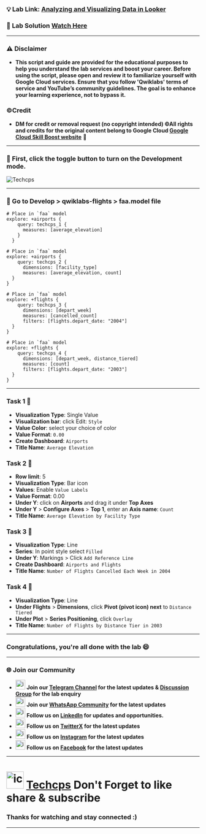 

### 💡 Lab Link: [Analyzing and Visualizing Data in Looker](https://www.cloudskillsboost.google/focuses/20942?parent=catalog)

### 🚀 Lab Solution [Watch Here](https://youtu.be/Mw7IYav0iao)

---

### ⚠️ Disclaimer
- **This script and guide are provided for  the educational purposes to help you understand the lab services and boost your career. Before using the script, please open and review it to familiarize yourself with Google Cloud services. Ensure that you follow 'Qwiklabs' terms of service and YouTube’s community guidelines. The goal is to enhance your learning experience, not to bypass it.**

### ©Credit
- **DM for credit or removal request (no copyright intended) ©All rights and credits for the original content belong to Google Cloud [Google Cloud Skill Boost website](https://www.cloudskillsboost.google/)** 🙏

---

### 🚨 First, click the toggle button to turn on the Development mode.

![Techcps](https://github.com/Techcps/GSP-Short-Trick/assets/104138529/ef540cc4-e6ce-4e81-bf76-75c9ab00a42b)

---

### 🚨 Go to Develop > qwiklabs-flights > faa.model file
```
# Place in `faa` model
explore: +airports { 
    query: techcps_1 {
      measures: [average_elevation]
    }
  }

# Place in `faa` model
explore: +airports {
    query: techcps_2 {
      dimensions: [facility_type]
      measures: [average_elevation, count]
  }
}

# Place in `faa` model
explore: +flights {
    query: techcps_3 {
      dimensions: [depart_week]
      measures: [cancelled_count]
      filters: [flights.depart_date: "2004"]
  }
}

# Place in `faa` model
explore: +flights {
    query: techcps_4 {
      dimensions: [depart_week, distance_tiered]
      measures: [count]
      filters: [flights.depart_date: "2003"]
  }
}
```
---

### Task 1 🚀
- **Visualization Type**: Single Value
- **Visualization bar**: click Edit: `Style`
- **Value Color**: select your choice of color
- **Value Format**: `0.00`
- **Create Dashboard**: `Airports`
- **Title Name**: `Average Elevation`

### Task 2 🚀
- **Row limit**: 5
- **Visualization Type**: Bar icon
- **Values**: Enable `Value Labels`
- **Value Format**: 0.00
- **Under Y**: click on **Airports** and drag it under **Top Axes**
- **Under Y** > **Configure Axes** > **Top 1**, enter an **Axis name**: `Count`
- **Title Name**: `Average Elevation by Facility Type`

### Task 3 🚀
- **Visualization Type**: Line
- **Series**: In point style select `Filled`
- **Under Y**: Markings > Click `Add Reference Line`
- **Create Dashboard**: `Airports and Flights`
- **Title Name**: `Number of Flights Cancelled Each Week in 2004`

### Task 4 🚀
- **Visualization Type**: Line
- **Under Flights** > **Dimensions**, click **Pivot (pivot icon) next** to `Distance Tiered`
- **Under Plot** > **Series Positioning**, click `Overlay`
- **Title Name**: `Number of Flights by Distance Tier in 2003`

---

### Congratulations, you're all done with the lab 😄

---

### 🌐 Join our Community

- <img src="https://github.com/user-attachments/assets/a4a4b767-151c-461d-bca1-da6d4c0cd68a" alt="icon" width="25" height="25"> **Join our [Telegram Channel](https://t.me/Techcps) for the latest updates & [Discussion Group](https://t.me/Techcpschat) for the lab enquiry**
- <img src="https://github.com/user-attachments/assets/aa10b8b2-5424-40bc-8911-7969f29f6dae" alt="icon" width="25" height="25"> **Join our [WhatsApp Community](https://whatsapp.com/channel/0029Va9nne147XeIFkXYv71A) for the latest updates**
- <img src="https://github.com/user-attachments/assets/b9da471b-2f46-4d39-bea9-acdb3b3a23b0" alt="icon" width="25" height="25"> **Follow us on [LinkedIn](https://www.linkedin.com/company/techcps/) for updates and opportunities.**
- <img src="https://github.com/user-attachments/assets/a045f610-775d-432a-b171-97a2d19718e2" alt="icon" width="25" height="25"> **Follow us on [TwitterX](https://twitter.com/Techcps_/) for the latest updates**
- <img src="https://github.com/user-attachments/assets/84e23456-7ed3-402a-a8a9-5d2fb5b44849" alt="icon" width="25" height="25"> **Follow us on [Instagram](https://instagram.com/techcps/) for the latest updates**
- <img src="https://github.com/user-attachments/assets/fc77ddc4-5b3b-42a9-a8da-e5561dce0c70" alt="icon" width="25" height="25"> **Follow us on [Facebook](https://facebook.com/techcps/) for the latest updates**

---

# <img src="https://github.com/user-attachments/assets/6ee41001-c795-467c-8d96-06b56c246b9c" alt="icon" width="45" height="45"> [Techcps](https://www.youtube.com/@techcps) Don't Forget to like share & subscribe

### Thanks for watching and stay connected :)
---

